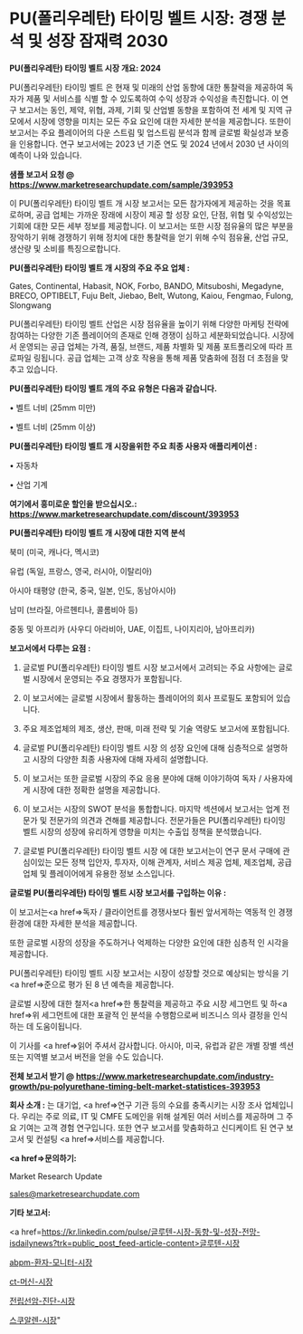 # PU(폴리우레탄) 타이밍 벨트 시장: 경쟁 분석 및 성장 잠재력 2030

<strong>PU(폴리우레탄) 타이밍 벨트 시장 개요: 2024</strong>

PU(폴리우레탄) 타이밍 벨트 은 현재 및 미래의 산업 동향에 대한 통찰력을 제공하여 독자가 제품 및 서비스를 식별 할 수 있도록하여 수익 성장과 수익성을 촉진합니다. 이 연구 보고서는 동인, 제약, 위협, 과제, 기회 및 산업별 동향을 포함하여 전 세계 및 지역 규모에서 시장에 영향을 미치는 모든 주요 요인에 대한 자세한 분석을 제공합니다. 또한이 보고서는 주요 플레이어의 다운 스트림 및 업스트림 분석과 함께 글로벌 확실성과 보증을 인용합니다. 연구 보고서에는 2023 년 기준 연도 및 2024 년에서 2030 년 사이의 예측이 나와 있습니다.



<strong>샘플 보고서 요청 @ <a href=https://www.marketresearchupdate.com/sample/393953>https://www.marketresearchupdate.com/sample/393953</a></strong>

이 PU(폴리우레탄) 타이밍 벨트 개 시장 보고서는 모든 참가자에게 제공하는 것을 목표로하며, 공급 업체는 가까운 장래에 시장이 제공 할 성장 요인, 단점, 위협 및 수익성있는 기회에 대한 모든 세부 정보를 제공합니다. 이 보고서는 또한 시장 점유율의 많은 부분을 장악하기 위해 경쟁하기 위해 정치에 대한 통찰력을 얻기 위해 수익 점유율, 산업 규모, 생산량 및 소비를 특징으로합니다.



<strong>PU(폴리우레탄) 타이밍 벨트 개 시장의 주요 주요 업체 :</strong>

Gates, Continental, Habasit, NOK, Forbo, BANDO, Mitsuboshi, Megadyne, BRECO, OPTIBELT, Fuju Belt, Jiebao, Belt, Wutong, Kaiou, Fengmao, Fulong, Slongwang

PU(폴리우레탄) 타이밍 벨트 산업은 시장 점유율을 높이기 위해 다양한 마케팅 전략에 참여하는 다양한 기존 플레이어의 존재로 인해 경쟁이 심하고 세분화되었습니다. 시장에서 운영되는 공급 업체는 가격, 품질, 브랜드, 제품 차별화 및 제품 포트폴리오에 따라 프로파일 링됩니다. 공급 업체는 고객 상호 작용을 통해 제품 맞춤화에 점점 더 초점을 맞추고 있습니다.



<strong>PU(폴리우레탄) 타이밍 벨트 개의 주요 유형은 다음과 같습니다.</strong>

• 벨트 너비 (25mm 미만)

• 벨트 너비 (25mm 이상)



<strong>PU(폴리우레탄) 타이밍 벨트 개 시장을위한 주요 최종 사용자 애플리케이션 :</strong>

• 자동차

• 산업 기계



<strong>여기에서 흥미로운 할인을 받으십시오.: <a href=https://www.marketresearchupdate.com/discount/393953>https://www.marketresearchupdate.com/discount/393953</a></strong>



<strong>PU(폴리우레탄) 타이밍 벨트 개 시장에 대한 지역 분석</strong>

북미 (미국, 캐나다, 멕시코)

유럽 (독일, 프랑스, 영국, 러시아, 이탈리아)

아시아 태평양 (한국, 중국, 일본, 인도, 동남아시아)

남미 (브라질, 아르헨티나, 콜롬비아 등)

중동 및 아프리카 (사우디 아라비아, UAE, 이집트, 나이지리아, 남아프리카)



<strong>보고서에서 다루는 요점 :</strong>

1. 글로벌 PU(폴리우레탄) 타이밍 벨트 시장 보고서에서 고려되는 주요 사항에는 글로벌 시장에서 운영되는 주요 경쟁자가 포함됩니다.

2. 이 보고서에는 글로벌 시장에서 활동하는 플레이어의 회사 프로필도 포함되어 있습니다.

3. 주요 제조업체의 제조, 생산, 판매, 미래 전략 및 기술 역량도 보고서에 포함됩니다.

4. 글로벌 PU(폴리우레탄) 타이밍 벨트 시장 의 성장 요인에 대해 심층적으로 설명하고 시장의 다양한 최종 사용자에 대해 자세히 설명합니다.

5. 이 보고서는 또한 글로벌 시장의 주요 응용 분야에 대해 이야기하여 독자 / 사용자에게 시장에 대한 정확한 설명을 제공합니다.

6. 이 보고서는 시장의 SWOT 분석을 통합합니다. 마지막 섹션에서 보고서는 업계 전문가 및 전문가의 의견과 견해를 제공합니다. 전문가들은 PU(폴리우레탄) 타이밍 벨트 시장의 성장에 유리하게 영향을 미치는 수출입 정책을 분석했습니다.

7. 글로벌 PU(폴리우레탄) 타이밍 벨트 시장 에 대한 보고서는이 연구 문서 구매에 관심이있는 모든 정책 입안자, 투자자, 이해 관계자, 서비스 제공 업체, 제조업체, 공급 업체 및 플레이어에게 유용한 정보 소스입니다.



<strong>글로벌 PU(폴리우레탄) 타이밍 벨트 시장 보고서를 구입하는 이유 :</strong>

이 보고서는<a href=>독자 / 클</a>라이언트를 경쟁사보다 훨씬 앞서게하는 역동적 인 경쟁 환경에 대한 자세한 분석을 제공합니다.

또한 글로벌 시장의 성장을 주도하거나 억제하는 다양한 요인에 대한 심층적 인 시각을 제공합니다.

PU(폴리우레탄) 타이밍 벨트 시장 보고서는 시장이 성장할 것으로 예상되는 방식을 기<a href=>준으로</a> 평가 된 8 년 예측을 제공합니다.

글로벌 시장에 대한 철저<a href=>한 통찰력</a>을 제공하고 주요 시장 세그먼트 및 하<a href=>위 세그</a>먼트에 대한 포괄적 인 분석을 수행함으로써 비즈니스 의사 결정을 인식하는 데 도움이됩니다.

이 기사를 <a href=>읽어 주</a>셔서 감사합니다. 아시아, 미국, 유럽과 같은 개별 장별 섹션 또는 지역별 보고서 버전을 얻을 수도 있습니다.



<strong>전체 보고서 받기 @ <a href=https://www.marketresearchupdate.com/industry-growth/pu-polyurethane-timing-belt-market-statistices-393953>https://www.marketresearchupdate.com/industry-growth/pu-polyurethane-timing-belt-market-statistices-393953</a></strong>



<strong>회사 소개 :</strong>
는 대기업, <a href=>연구 기</a>관 등의 수요를 충족시키는 시장 조사 업체입니다. 우리는 주로 의료, IT 및 CMFE 도메인을 위해 설계된 여러 서비스를 제공하며 그 주요 기여는 고객 경험 연구입니다. 또한 연구 보고서를 맞춤화하고 신디케이트 된 연구 보고서 및 컨설팅 <a href=>서비</a>스를 제공합니다.



<strong><a href=>문의하기:</a></strong>

Market Research Update

sales@marketresearchupdate.com



<strong>기타 보고서:</strong>

<a href=https://kr.linkedin.com/pulse/글루텐-시장-동향-및-성장-전망-isdailynews?trk=public_post_feed-article-content>글루텐-시장</a>

<a href=https://www.linkedin.com/pulse/abpm-환자-모니터-시장-경쟁-분석-및-성장-잠재력-2029-isdailynews-ghpnf/>abpm-환자-모니터-시장</a>

<a href=https://www.linkedin.com/pulse/ct-머신-시장-경쟁-분석-및-성장-잠재력-2029-survey-spotlight-pro-24-analysis-9tmpf/>ct-머신-시장</a>

<a href=https://www.linkedin.com/pulse/전립선암-진단-시장-현재-및-미래-성장-2029-consumer-connection-chronicles-24--23v0f/>전립선암-진단-시장</a>

<a href=https://www.linkedin.com/pulse/스쿠알렌-시장-현재-및-미래-성장-2030-consumer-connection-chronicles-24--bmi4c/>스쿠알렌-시장</a>"
